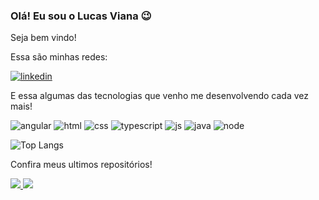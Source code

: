 ### Olá! Eu sou o Lucas Viana 😉

Seja bem vindo!

Essa são minhas redes:

[![linkedin](https://img.shields.io/badge/LinkedIn-0077B5?style=for-the-badge&logo=linkedin&logoColor=white)](https://www.linkedin.com/in/lucas-viana-8b1a71232/) 

E essa algumas das tecnologias que venho me desenvolvendo cada vez mais!

![angular](https://img.shields.io/badge/Angular-DD0031?style=for-the-badge&logo=angular&logoColor=white)
![html](https://img.shields.io/badge/HTML5-E34F26?style=for-the-badge&logo=html5&logoColor=white)
![css](https://img.shields.io/badge/CSS3-1572B6?style=for-the-badge&logo=css3&logoColor=white)
![typescript](https://img.shields.io/badge/TypeScript-007ACC?style=for-the-badge&logo=typescript&logoColor=white)
![js](https://img.shields.io/badge/JavaScript-F7DF1E?style=for-the-badge&logo=javascript&logoColor=black)
![java](https://img.shields.io/badge/Java-ED8B00?style=for-the-badge&logo=openjdk&logoColor=white)
![node](https://img.shields.io/badge/Node.js-43853D?style=for-the-badge&logo=node.js&logoColor=white)


![Top Langs](https://github-readme-stats.vercel.app/api/top-langs/?username=LucasCall&exclude_repo=github-readme-stats,LucasCall.github.io&theme=dark)

Confira meus ultimos repositórios!

<div>
<a href="https://github.com/LucasCall/PokeDex">
  <img src="https://github-readme-stats.vercel.app/api/pin/?username=LucasCall&repo=PokeDex&theme=dark">
</a>

<a hrf="https://github.com/LucasCall/Design-Responsivo">
 <img src="https://github-readme-stats.vercel.app/api/pin/?username=LucasCall&repo=Design-Responsivo&theme=dark">
</a>
</div>





